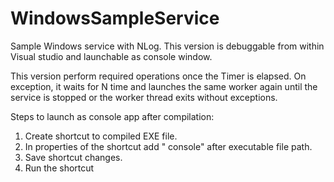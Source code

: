 # WindowsSampleService
Sample Windows service with NLog.
This version is debuggable from within Visual studio and launchable as console window.

This version perform required operations once the Timer is elapsed.
On exception, it waits for N time and launches the same worker again until the service is stopped or the worker thread exits without exceptions.

Steps to launch as console app after compilation:
1) Create shortcut to compiled EXE file.
2) In properties of the shortcut add " console" after executable file path. 
3) Save shortcut changes.
3) Run the shortcut
